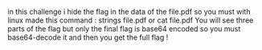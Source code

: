 in this challenge i hide the flag in the data of the file.pdf so you must with linux made this command : strings file.pdf or cat file.pdf
You will see three parts of the flag but only the final flag is base64 encoded so you must base64-decode it and then you get the full flag !
